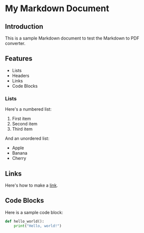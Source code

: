 # My Markdown Document

## Introduction

This is a sample Markdown document to test the Markdown to PDF converter.

## Features

- Lists
- Headers
- Links
- Code Blocks

### Lists

Here's a numbered list:

1. First item
2. Second item
3. Third item

And an unordered list:

- Apple
- Banana
- Cherry

## Links

Here's how to make a [link](https://www.example.com).

## Code Blocks

Here is a sample code block:

```python
def hello_world():
    print("Hello, world!")
